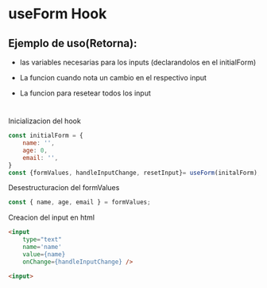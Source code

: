 # useForm Hook

## Ejemplo de uso(Retorna):


* las variables necesarias para los inputs (declarandolos en el initialForm)

* La funcion cuando nota un cambio en el respectivo input

* La funcion para resetear todos los input
#

Inicializacion del hook
```js
const initialForm = {
    name: '',
    age: 0,
    email: '',
}
const {formValues, handleInputChange, resetInput}= useForm(initalForm);

```

Desestructuracion del formValues
```js
const { name, age, email } = formValues;
```

Creacion del input en html
```Html
<input
    type="text"
    name='name'
    value={name}
    onChange={handleInputChange} />

<input>
```
